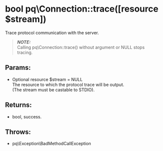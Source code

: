 # bool pq\Connection::trace([resource $stream])

Trace protocol communication with the server.

> ***NOTE:***  
  Calling pq\Connection::trace() without argument or NULL stops tracing.

## Params:

* Optional resource $stream = NULL  
  The resource to which the protocol trace will be output.  
  (The stream must be castable to STDIO).

## Returns:

* bool, success.

## Throws:

* pq\Exception\BadMethodCallException
